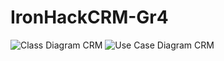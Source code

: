 ﻿# IronHackCRM-Gr4
![Class Diagram CRM](https://user-images.githubusercontent.com/106558181/184390335-dd682aee-26a2-427d-b529-f975f83c15d4.png)
![Use Case Diagram CRM](https://user-images.githubusercontent.com/106558181/184390345-68fafcdc-5ec4-46d8-80e1-79dc5e82c520.png)
